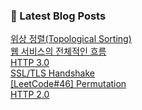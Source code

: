 

### 📕 Latest Blog Posts   

<a href ="https://gilbert9172.tistory.com/51"> 위상 정렬(Topological Sorting) </a> <br><a href ="https://gilbert9172.tistory.com/49"> 웹 서비스의 전체적인 흐름 </a> <br><a href ="https://gilbert9172.tistory.com/48"> HTTP 3.0 </a> <br><a href ="https://gilbert9172.tistory.com/47"> SSL/TLS Handshake </a> <br><a href ="https://gilbert9172.tistory.com/46"> [LeetCode#46] Permutation </a> <br><a href ="https://gilbert9172.tistory.com/45"> HTTP 2.0 </a> <br>